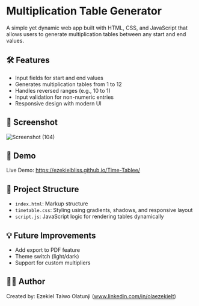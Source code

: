 # Multiplication Table Generator

A simple yet dynamic web app built with HTML, CSS, and JavaScript that allows users to generate multiplication tables between any start and end values.

## 🛠️ Features

- Input fields for start and end values
- Generates multiplication tables from 1 to 12
- Handles reversed ranges (e.g., 10 to 1)
- Input validation for non-numeric entries
- Responsive design with modern UI

## 📸 Screenshot

![Screenshot (104)](https://github.com/user-attachments/assets/810644b0-1efe-437a-8827-2c34716dd4a5)

## 🚀 Demo

Live Demo: https://ezekielbliss.github.io/Time-Tablee/

## 📂 Project Structure

- `index.html`: Markup structure
- `timetable.css`: Styling using gradients, shadows, and responsive layout
- `script.js`: JavaScript logic for rendering tables dynamically

## 💡 Future Improvements

- Add export to PDF feature
- Theme switch (light/dark)
- Support for custom multipliers

## 👨‍💻 Author

Created by: Ezekiel Taiwo Olatunji (www.linkedin.com/in/olaezekielt)
